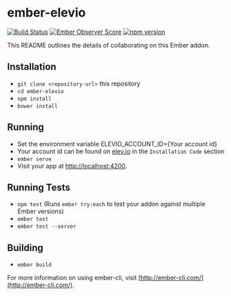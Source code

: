 # ember-elevio

[![Build Status](https://travis-ci.org/seawatts/ember-elevio.svg?branch=master)](https://travis-ci.org/seawatts/ember-elevio)
[![Ember Observer Score](https://emberobserver.com/badges/ember-elevio.svg)](https://emberobserver.com/addons/ember-elevio)
[![npm version](https://badge.fury.io/js/ember-elevio.svg)](https://badge.fury.io/js/ember-elevio)

This README outlines the details of collaborating on this Ember addon.

## Installation

* `git clone <repository-url>` this repository
* `cd ember-elevio`
* `npm install`
* `bower install`

## Running
* Set the environment variable ELEVIO_ACCOUNT_ID={Your account id}
* Your account id can be found on [elev.io](https://app.elev.io/installation) in the `Installation Code` section
* `ember serve`
* Visit your app at [http://localhost:4200](http://localhost:4200).

## Running Tests

* `npm test` (Runs `ember try:each` to test your addon against multiple Ember versions)
* `ember test`
* `ember test --server`

## Building

* `ember build`

For more information on using ember-cli, visit [http://ember-cli.com/](http://ember-cli.com/).
